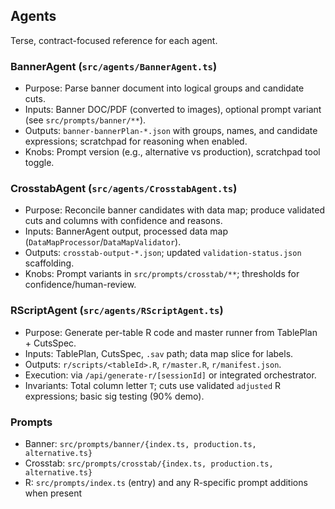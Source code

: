## Agents

Terse, contract-focused reference for each agent.

### BannerAgent (`src/agents/BannerAgent.ts`)
- Purpose: Parse banner document into logical groups and candidate cuts.
- Inputs: Banner DOC/PDF (converted to images), optional prompt variant (see `src/prompts/banner/**`).
- Outputs: `banner-bannerPlan-*.json` with groups, names, and candidate expressions; scratchpad for reasoning when enabled.
- Knobs: Prompt version (e.g., alternative vs production), scratchpad tool toggle.

### CrosstabAgent (`src/agents/CrosstabAgent.ts`)
- Purpose: Reconcile banner candidates with data map; produce validated cuts and columns with confidence and reasons.
- Inputs: BannerAgent output, processed data map (`DataMapProcessor`/`DataMapValidator`).
- Outputs: `crosstab-output-*.json`; updated `validation-status.json` scaffolding.
- Knobs: Prompt variants in `src/prompts/crosstab/**`; thresholds for confidence/human-review.

### RScriptAgent (`src/agents/RScriptAgent.ts`)
- Purpose: Generate per-table R code and master runner from TablePlan + CutsSpec.
- Inputs: TablePlan, CutsSpec, `.sav` path; data map slice for labels.
- Outputs: `r/scripts/<tableId>.R`, `r/master.R`, `r/manifest.json`.
- Execution: via `/api/generate-r/[sessionId]` or integrated orchestrator.
- Invariants: Total column letter `T`; cuts use validated `adjusted` R expressions; basic sig testing (90% demo).

### Prompts
- Banner: `src/prompts/banner/{index.ts, production.ts, alternative.ts}`
- Crosstab: `src/prompts/crosstab/{index.ts, production.ts, alternative.ts}`
- R: `src/prompts/index.ts` (entry) and any R-specific prompt additions when present


